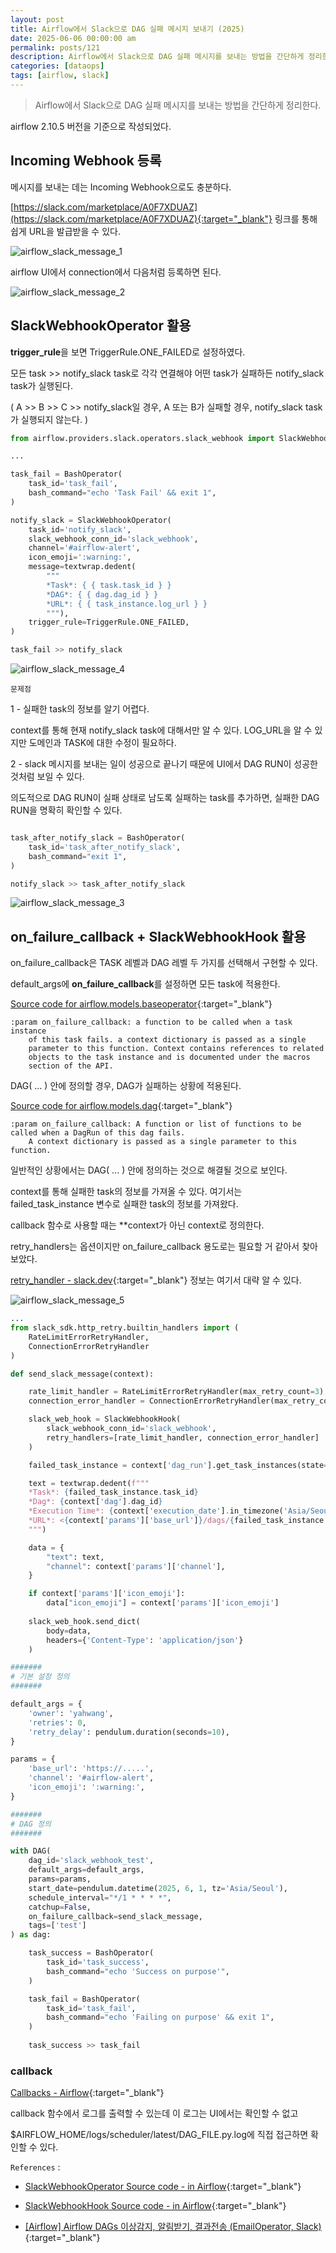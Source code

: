 ```yaml
---
layout: post
title: Airflow에서 Slack으로 DAG 실패 메시지 보내기 (2025)
date: 2025-06-06 00:00:00 am
permalink: posts/121
description: Airflow에서 Slack으로 DAG 실패 메시지를 보내는 방법을 간단하게 정리한다.
categories: [dataops]
tags: [airflow, slack]
---
```


> Airflow에서 Slack으로 DAG 실패 메시지를 보내는 방법을 간단하게 정리한다.

airflow 2.10.5 버전을 기준으로 작성되었다.

## Incoming Webhook 등록

메시지를 보내는 데는 Incoming Webhook으로도 충분하다.

[https://slack.com/marketplace/A0F7XDUAZ](https://slack.com/marketplace/A0F7XDUAZ){:target="_blank"} 링크를 통해 쉽게 URL을 발급받을 수 있다.

![airflow_slack_message_1]({{site.baseurl}}/assets/img/dataops/airflow_slack_message_1.png)

airflow UI에서 connection에서 다음처럼 등록하면 된다.

![airflow_slack_message_2]({{site.baseurl}}/assets/img/dataops/airflow_slack_message_2.png)

## SlackWebhookOperator 활용

**trigger_rule**을 보면 TriggerRule.ONE_FAILED로 설정하였다.

모든 task >> notify_slack task로 각각 연결해야 어떤 task가 실패하든 notify_slack task가 실행된다.

( A >> B >> C >> notify_slack일 경우, A 또는 B가 실패할 경우, notify_slack task가 실행되지 않는다. ) 

```python
from airflow.providers.slack.operators.slack_webhook import SlackWebhookOperator

...

task_fail = BashOperator(
    task_id='task_fail',
    bash_command="echo 'Task Fail' && exit 1",
)

notify_slack = SlackWebhookOperator(
    task_id='notify_slack',
    slack_webhook_conn_id='slack_webhook',
    channel='#airflow-alert',
    icon_emoji=':warning:',
    message=textwrap.dedent(
        """
        *Task*: { { task.task_id } }
        *DAG*: { { dag.dag_id } }
        *URL*: { { task_instance.log_url } }
        """),
    trigger_rule=TriggerRule.ONE_FAILED,
)

task_fail >> notify_slack
```

![airflow_slack_message_4]({{site.baseurl}}/assets/img/dataops/airflow_slack_message_4.png)

`문제점`

1 - 실패한 task의 정보를 알기 어렵다.

context를 통해 현재 notify_slack task에 대해서만 알 수 있다. LOG_URL을 알 수 있지만 도메인과 TASK에 대한 수정이 필요하다.

2 - slack 메시지를 보내는 일이 성공으로 끝나기 때문에 UI에서 DAG RUN이 성공한 것처럼 보일 수 있다.

의도적으로 DAG RUN이 실패 상태로 남도록 실패하는 task를 추가하면, 실패한 DAG RUN을 명확히 확인할 수 있다.

```python

task_after_notify_slack = BashOperator(
    task_id='task_after_notify_slack',
    bash_command="exit 1",
)

notify_slack >> task_after_notify_slack
```

![airflow_slack_message_3]({{site.baseurl}}/assets/img/dataops/airflow_slack_message_3.png)

## on_failure_callback + SlackWebhookHook 활용

on_failure_callback은 TASK 레벨과 DAG 레벨 두 가지를 선택해서 구현할 수 있다.

default_args에 **on_failure_callback**를 설정하면 모든 task에 적용한다.

[Source code for airflow.models.baseoperator](https://airflow.apache.org/docs/apache-airflow/1.10.6/_modules/airflow/models/baseoperator.html){:target="_blank"}

```
:param on_failure_callback: a function to be called when a task instance
    of this task fails. a context dictionary is passed as a single
    parameter to this function. Context contains references to related
    objects to the task instance and is documented under the macros
    section of the API.

```

DAG( ... ) 안에 정의할 경우, DAG가 실패하는 상황에 적용된다. 

[Source code for airflow.models.dag](https://airflow.apache.org/docs/apache-airflow/stable/_modules/airflow/models/dag.html){:target="_blank"}

```
:param on_failure_callback: A function or list of functions to be called when a DagRun of this dag fails.
    A context dictionary is passed as a single parameter to this function.
```

일반적인 상황에서는 DAG( ... ) 안에 정의하는 것으로 해결될 것으로 보인다.

context를 통해 실패한 task의 정보를 가져올 수 있다. 여기서는 failed_task_instance 변수로 실패한 task의 정보를 가져왔다.

callback 함수로 사용할 때는 **context가 아닌 context로 정의한다. 

retry_handlers는 옵션이지만 on_failure_callback 용도로는 필요할 거 같아서 찾아보았다.

[retry_handler - slack.dev](https://tools.slack.dev/python-slack-sdk/webhook/index.html#retryhandler){:target="_blank"} 정보는 여기서 대략 알 수 있다.

![airflow_slack_message_5]({{site.baseurl}}/assets/img/dataops/airflow_slack_message_5.png)


```python
...
from slack_sdk.http_retry.builtin_handlers import (
    RateLimitErrorRetryHandler,
    ConnectionErrorRetryHandler
)

def send_slack_message(context):

    rate_limit_handler = RateLimitErrorRetryHandler(max_retry_count=3)
    connection_error_handler = ConnectionErrorRetryHandler(max_retry_count=3)

    slack_web_hook = SlackWebhookHook(
        slack_webhook_conn_id='slack_webhook',
        retry_handlers=[rate_limit_handler, connection_error_handler]
    )

    failed_task_instance = context['dag_run'].get_task_instances(state='failed')[0]

    text = textwrap.dedent(f"""
    *Task*: {failed_task_instance.task_id}
    *Dag*: {context['dag'].dag_id}
    *Execution Time*: {context['execution_date'].in_timezone('Asia/Seoul')}
    *URL*: <{context['params']['base_url']}/dags/{failed_task_instance.log_url.split('dags/',1)[1]}|Open in Airflow>
    """)

    data = {
        "text": text,
        "channel": context['params']['channel'],
    }

    if context['params']['icon_emoji']:
        data["icon_emoji"] = context['params']['icon_emoji']
    
    slack_web_hook.send_dict(
        body=data,
        headers={'Content-Type': 'application/json'}
    )

#######
# 기본 설정 정의
#######

default_args = {
    'owner': 'yahwang', 
    'retries': 0,
    'retry_delay': pendulum.duration(seconds=10),
}

params = {
    'base_url': 'https://.....',
    'channel': '#airflow-alert',
    'icon_emoji': ':warning:',
}

#######
# DAG 정의
#######

with DAG(
    dag_id='slack_webhook_test',
    default_args=default_args,
    params=params,
    start_date=pendulum.datetime(2025, 6, 1, tz='Asia/Seoul'),
    schedule_interval="*/1 * * * *",
    catchup=False,
    on_failure_callback=send_slack_message,
    tags=['test']
) as dag:

    task_success = BashOperator(
        task_id='task_success',
        bash_command="echo 'Success on purpose'",
    )

    task_fail = BashOperator(
        task_id='task_fail',
        bash_command="echo 'Failing on purpose' && exit 1",
    )
    
    task_success >> task_fail
```

### callback

[Callbacks - Airflow](https://airflow.apache.org/docs/apache-airflow/stable/administration-and-deployment/logging-monitoring/callbacks.html){:target="_blank"}

callback 함수에서 로그를 출력할 수 있는데 이 로그는 UI에서는 확인할 수 없고 

$AIRFLOW_HOME/logs/scheduler/latest/DAG_FILE.py.log에 직접 접근하면 확인할 수 있다.

`References` : 

* [SlackWebhookOperator Source code - in Airflow](https://airflow.apache.org/docs/apache-airflow-providers-slack/stable/_modules/airflow/providers/slack/operators/slack_webhook.html#SlackWebhookOperator){:target="_blank"}

* [SlackWebhookHook Source code - in Airflow](https://airflow.apache.org/docs/apache-airflow-providers-slack/stable/_modules/airflow/providers/slack/hooks/slack_webhook.html#SlackWebhookHook){:target="_blank"}

* [[Airflow] Airflow DAGs 이상감지, 알림받기, 결과전송 (EmailOperator, Slack)](https://spidyweb.tistory.com/509){:target="_blank"}